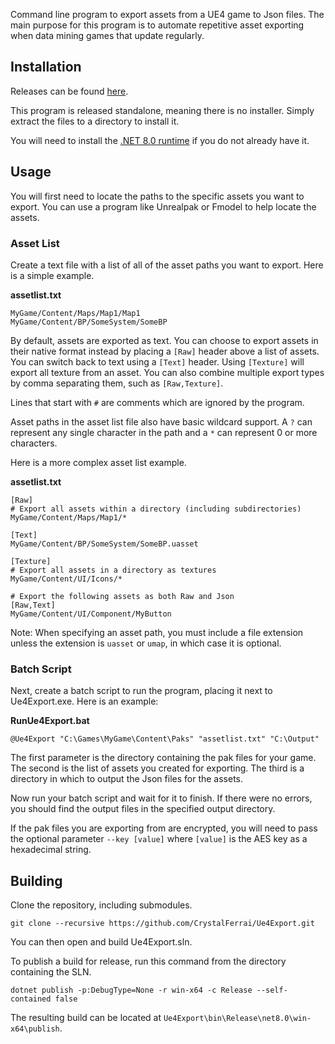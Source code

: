 Command line program to export assets from a UE4 game to Json files. The main purpose for this program is to automate repetitive asset exporting when data mining games that update regularly.

## Installation

Releases can be found [here](https://github.com/CrystalFerrai/Ue4Export/releases).

This program is released standalone, meaning there is no installer. Simply extract the files to a directory to install it.

You will need to install the [.NET 8.0 runtime](https://dotnet.microsoft.com/en-us/download/dotnet/8.0) if you do not already have it.

## Usage

You will first need to locate the paths to the specific assets you want to export. You can use a program like Unrealpak or Fmodel to help locate the assets.

### Asset List

Create a text file with a list of all of the asset paths you want to export. Here is a simple example.

**assetlist.txt**
```
MyGame/Content/Maps/Map1/Map1
MyGame/Content/BP/SomeSystem/SomeBP
```

By default, assets are exported as text. You can choose to export assets in their native format instead by placing a `[Raw]` header above a list of assets. You can switch back to text using a `[Text]` header. Using `[Texture]` will export all texture from an asset. You can also combine multiple export types by comma separating them, such as `[Raw,Texture]`.

Lines that start with `#` are comments which are ignored by the program.

Asset paths in the asset list file also have basic wildcard support. A `?` can represent any single character in the path and a `*` can represent 0 or more characters.

Here is a more complex asset list example.

**assetlist.txt**
```
[Raw]
# Export all assets within a directory (including subdirectories)
MyGame/Content/Maps/Map1/*

[Text]
MyGame/Content/BP/SomeSystem/SomeBP.uasset

[Texture]
# Export all assets in a directory as textures
MyGame/Content/UI/Icons/*

# Export the following assets as both Raw and Json
[Raw,Text]
MyGame/Content/UI/Component/MyButton
```

Note: When specifying an asset path, you must include a file extension unless the extension is `uasset` or `umap`, in which case it is optional.

### Batch Script

Next, create a batch script to run the program, placing it next to Ue4Export.exe. Here is an example:

**RunUe4Export.bat**
```
@Ue4Export "C:\Games\MyGame\Content\Paks" "assetlist.txt" "C:\Output"
```

The first parameter is the directory containing the pak files for your game. The second is the list of assets you created for exporting. The third is a directory in which to output the Json files for the assets.

Now run your batch script and wait for it to finish. If there were no errors, you should find the output files in the specified output directory.

If the pak files you are exporting from are encrypted, you will need to pass the optional parameter `--key [value]` where `[value]` is the AES key as a hexadecimal string.

## Building
Clone the repository, including submodules.
```
git clone --recursive https://github.com/CrystalFerrai/Ue4Export.git
```

You can then open and build Ue4Export.sln.

To publish a build for release, run this command from the directory containing the SLN.
```
dotnet publish -p:DebugType=None -r win-x64 -c Release --self-contained false
```

The resulting build can be located at `Ue4Export\bin\Release\net8.0\win-x64\publish`.